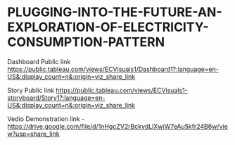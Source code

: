 # PLUGGING-INTO-THE-FUTURE-AN-EXPLORATION-OF-ELECTRICITY-CONSUMPTION-PATTERN

Dashboard Public link https://public.tableau.com/views/ECVisuals1/Dashboard1?:language=en-US&:display_count=n&:origin=viz_share_link

Story Public link https://public.tableau.com/views/ECVisuals1-storyboard/Story1?:language=en-US&:display_count=n&:origin=viz_share_link

Vedio Demonstration link - https://drive.google.com/file/d/1nHgcZV2rBckydLlXwjW7eAu5kfr24B6w/view?usp=share_link
